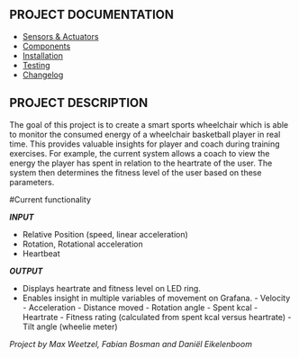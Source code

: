 ## PROJECT DOCUMENTATION

* [Sensors & Actuators](SENSORS_ACTUATORS.md)
* [Components](COMPONENTS.md)
* [Installation](INSTALLATION.md)
* [Testing](TESTING.md)
* [Changelog](changelog.md)

## PROJECT DESCRIPTION

The goal of this project is to create a smart sports wheelchair which is able to monitor the consumed energy of a wheelchair basketball player in real time. This provides valuable insights for player and coach during training exercises. For example, the current system allows a coach to view the energy the player has spent in relation to the heartrate of the user. The system then determines the fitness level of the user based on these parameters.

#Current functionality

__*INPUT*__
* Relative Position (speed, linear acceleration)
* Rotation, Rotational acceleration
* Heartbeat

__*OUTPUT*__
-	Displays heartrate and fitness level on LED ring.
- Enables insight in multiple variables of movement on Grafana.
						- Velocity
						-	Acceleration
						- Distance moved
						- Rotation angle
						- Spent kcal
						- Heartrate
						- Fitness rating (calculated from spent kcal versus heartrate)
						- Tilt angle (wheelie meter)					


*Project by Max Weetzel, Fabian Bosman and Daniël Eikelenboom*
